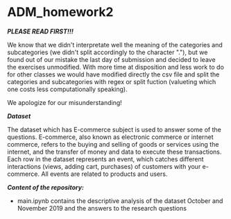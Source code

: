 # ADM_homework2

***PLEASE READ FIRST!!!***

We know that we didn't interpretate well the meaning of the categories and subcategories (we didn't split accordingly to the character "."), but we found out of our mistake the last day of submission and decided to leave the exercises unmodified.
With more time at disposition and less work to do for other classes we would have modified directly the csv file and split the categories and subcategories with regex or split fuction (valueting which one costs less computationally speaking).

We apologize for our misunderstanding!

***Dataset***

The dataset which has E-commerce subject is used to answer some of the questions. E-commerce, also known as electronic commerce or internet commerce, refers to the buying and selling of goods or services using the internet, and the transfer of money and data to execute these transactions. Each row in the dataset represents an event, which catches different interactions (views, adding cart, purchases) of customers with your e-commerce. All events are related to products and users.

 
***Content of the repository:***
- main.ipynb contains the descriptive analysis of the dataset October and November 2019 and the answers to the research questions
